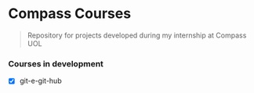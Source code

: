 # Compass Courses


> Repository for projects developed during my internship at Compass UOL


### Courses in development


- [x] git-e-git-hub


